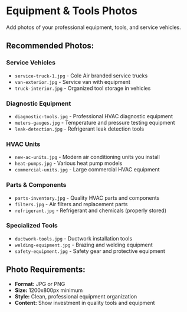 # Equipment & Tools Photos

Add photos of your professional equipment, tools, and service vehicles.

## Recommended Photos:

### Service Vehicles
- `service-truck-1.jpg` - Cole Air branded service trucks
- `van-exterior.jpg` - Service van with equipment
- `truck-interior.jpg` - Organized tool storage in vehicles

### Diagnostic Equipment
- `diagnostic-tools.jpg` - Professional HVAC diagnostic equipment
- `meters-gauges.jpg` - Temperature and pressure testing equipment
- `leak-detection.jpg` - Refrigerant leak detection tools

### HVAC Units
- `new-ac-units.jpg` - Modern air conditioning units you install
- `heat-pumps.jpg` - Various heat pump models
- `commercial-units.jpg` - Large commercial HVAC equipment

### Parts & Components
- `parts-inventory.jpg` - Quality HVAC parts and components
- `filters.jpg` - Air filters and replacement parts
- `refrigerant.jpg` - Refrigerant and chemicals (properly stored)

### Specialized Tools
- `ductwork-tools.jpg` - Ductwork installation tools
- `welding-equipment.jpg` - Brazing and welding equipment
- `safety-equipment.jpg` - Safety gear and protective equipment

## Photo Requirements:
- **Format:** JPG or PNG
- **Size:** 1200x800px minimum
- **Style:** Clean, professional equipment organization
- **Content:** Show investment in quality tools and equipment